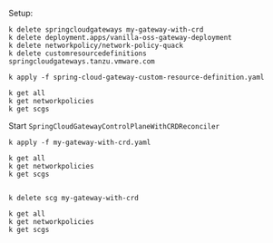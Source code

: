 
Setup:
```shell script
k delete springcloudgateways my-gateway-with-crd
k delete deployment.apps/vanilla-oss-gateway-deployment
k delete networkpolicy/network-policy-quack
k delete customresourcedefinitions springcloudgateways.tanzu.vmware.com

k apply -f spring-cloud-gateway-custom-resource-definition.yaml

k get all
k get networkpolicies
k get scgs
```

Start `SpringCloudGatewayControlPlaneWithCRDReconciler`
```shell script
k apply -f my-gateway-with-crd.yaml

k get all
k get networkpolicies
k get scgs


k delete scg my-gateway-with-crd

k get all
k get networkpolicies
k get scgs
```
